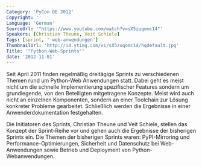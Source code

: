```yaml
---
Category: 'PyCon DE 2012'
Copyright: ''
Language: 'German'
SourceUrl: '"https://www.youtube.com/watch?v=sX5zuqomc14"'
Speakers: [Christian Theune, Veit Schiele]
Tags: [sprint, ' web-anwendungen']
ThumbnailUrl: 'http://i4.ytimg.com/vi/sX5zuqomc14/hqdefault.jpg'
Title: '"Python-Web-Sprints"'
date: '2012-11-01'
---
```

Seit April 2011 finden regelmäßig dreitägige Sprints zu verschiedenen Themen
rund um Python-Web Anwendungen statt. Dabei geht es meist nicht um die
schnelle Implementierung spezifischer Features sondern um grundlegende, von
den Beteiligten mitgetragene Konzepte. Meist wird auch nicht an einzelnen
Komponenten, sondern an einer Toolchain zur Lösung konkreter Probleme
gearbeitet. Schließlich werden die Ergebnisse in einer Anwenderdokumentation
festgehalten.

Die Initiatoren des Sprints, Christian Theune und Veit Schiele, stellen das
Konzept der Sprint-Reihe vor und gehen auch die Ergebnisse der bisherigen
Sprints ein. Die Themen der bisherigen Sprints waren: PyPI-Mirroring und
Performance-Optimierungen, Sicherheit und Datenschutz bei Web-Anwendungen
sowie Betrieb und Deployment von Python-Webanwendungen.


